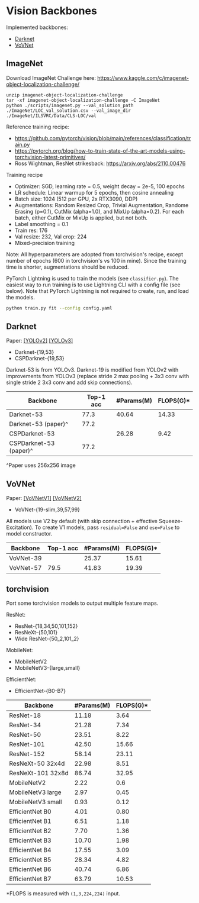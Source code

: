 # Vision Backbones

Implemented backbones:

- [Darknet](#darknet)
- [VoVNet](#vovnet)

## ImageNet

Download ImageNet Challenge here: https://www.kaggle.com/c/imagenet-object-localization-challenge/

```
unzip imagenet-object-localization-challenge
tar -xf imagenet-object-localization-challenge -C ImageNet
python ./scripts/imagenet.py --val_solution_path ./ImageNet/LOC_val_solution.csv --val_image_dir ./ImageNet/ILSVRC/Data/CLS-LOC/val
```

Reference training recipe:

- https://github.com/pytorch/vision/blob/main/references/classification/train.py
- https://pytorch.org/blog/how-to-train-state-of-the-art-models-using-torchvision-latest-primitives/
- Ross Wightman, ResNet strikesback: https://arxiv.org/abs/2110.00476

Training recipe

- Optimizer: SGD, learning rate = 0.5, weight decay = 2e-5, 100 epochs
- LR schedule: Linear warmup for 5 epochs, then cosine annealing
- Batch size: 1024 (512 per GPU, 2x RTX3090, DDP)
- Augmentations: Random Resized Crop, Trivial Augmentation, Randome Erasing (p=0.1), CutMix (alpha=1.0), and MixUp (alpha=0.2). For each batch, either CutMix or MixUp is applied, but not both.
- Label smoothing = 0.1
- Train res: 176
- Val resize: 232, Val crop: 224
- Mixed-precision training

Note: All hyperparameters are adopted from torchvision's recipe, except number of epochs (600 in torchvision's vs 100 in mine). Since the training time is shorter, augmentations should be reduced.

PyTorch Lightning is used to train the models (see `classifier.py`). The easiest way to run training is to use Lightning CLI with a config file (see below). Note that PyTorch Lightning is not required to create, run, and load the models.

```bash
python train.py fit --config config.yaml
```

## Darknet

Paper: [[YOLOv2]](https://arxiv.org/abs/1612.08242) [[YOLOv3]](https://arxiv.org/abs/1804.02767)

- Darknet-{19,53}
- CSPDarknet-{19,53}

Darknet-53 is from YOLOv3. Darknet-19 is modified from YOLOv2 with improvements from YOLOv3 (replace stride 2 max pooling + 3x3 conv with single stride 2 3x3 conv and add skip connections).

Backbone               | Top-1 acc | #Params(M) | FLOPS(G)*
-----------------------|-----------|------------|----------
Darknet-53             | 77.3      | 40.64      | 14.33
Darknet-53 (paper)^    | 77.2
CSPDarknet-53          |           | 26.28      | 9.42
CSPDarknet-53 (paper)^ | 77.2

^Paper uses 256x256 image

## VoVNet

Paper: [[VoVNetV1]](https://arxiv.org/abs/1904.09730) [[VoVNetV2]](https://arxiv.org/abs/1911.06667)

- VoVNet-{19-slim,39,57,99}

All models use V2 by default (with skip connection + effective Squeeze-Excitation). To create V1 models, pass `residual=False` and `ese=False` to model constructor.

Backbone  | Top-1 acc | #Params(M) | FLOPS(G)*
----------|-----------|------------|----------
VoVNet-39 |           | 25.37      | 15.61
VoVNet-57 | 79.5      | 41.83      | 19.39

## torchvision

Port some torchvision models to output multiple feature maps.

ResNet:

- ResNet-{18,34,50,101,152}
- ResNeXt-{50,101}
- Wide ResNet-{50_2,101_2}

MobileNet:

- MobileNetV2
- MobileNetV3-{large,small}

EfficientNet:

- EfficientNet-{B0-B7}

Backbone          | #Params(M) | FLOPS(G)*
------------------|------------|----------
ResNet-18         | 11.18      | 3.64
ResNet-34         | 21.28      | 7.34
ResNet-50         | 23.51      | 8.22
ResNet-101        | 42.50      | 15.66
ResNet-152        | 58.14      | 23.11
ResNeXt-50 32x4d  | 22.98      | 8.51
ResNeXt-101 32x8d | 86.74      | 32.95
MobileNetV2       | 2.22       | 0.6
MobileNetV3 large | 2.97       | 0.45
MobileNetV3 small | 0.93       | 0.12
EfficientNet B0   | 4.01       | 0.80
EfficientNet B1   | 6.51       | 1.18
EfficientNet B2   | 7.70       | 1.36
EfficientNet B3   | 10.70      | 1.98
EfficientNet B4   | 17.55      | 3.09
EfficientNet B5   | 28.34      | 4.82
EfficientNet B6   | 40.74      | 6.86
EfficientNet B7   | 63.79      | 10.53

*FLOPS is measured with `(1,3,224,224)` input.
